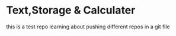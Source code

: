 # Text,Storage & Calculater

this is a test repo learning about pushing different repos in a git file 
